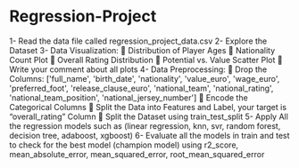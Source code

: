 # Regression-Project
1- Read the data file called regression_project_data.csv
2- Explore the Dataset
3- Data Visualization:
 Distribution of Player Ages
 Nationality Count Plot
 Overall Rating Distribution
 Potential vs. Value Scatter Plot
 Write your comment about all plots
4- Data Preprocessing:
 Drop the Columns: ['full_name', 'birth_date', 'nationality', 
'value_euro', 'wage_euro', 'preferred_foot', 'release_clause_euro', 
'national_team', 'national_rating', 'national_team_position', 
'national_jersey_number']
 Encode the Categorical Columns
 Split the Data into Features and Label, your target is “overall_rating” 
Column
 Split the Dataset using train_test_split
5- Apply All the regression models such as (linear regression, knn, svr, random 
forest, decision tree, adaboost, xgboost)
6- Evaluate all the models in train and test to check for the best model 
(champion model) using r2_score, mean_absolute_error, 
mean_squared_error, root_mean_squared_error
